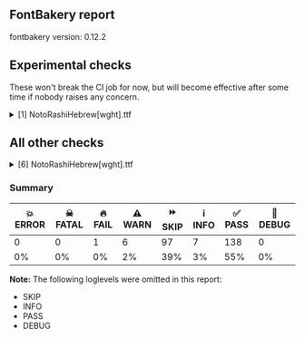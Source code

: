 ## FontBakery report

fontbakery version: 0.12.2



## Experimental checks

These won't break the CI job for now, but will become effective after some time if nobody raises any concern.


<details><summary>[1] NotoRashiHebrew[wght].ttf</summary>
<div>
<details>
    <summary>⚠️ <b>WARN</b> Validate location, size and resolution of article images. <a href="https://fontbakery.readthedocs.io/en/stable/fontbakery/checks/googlefonts.article.html#"></a></summary>
    <div>







* ⚠️ **WARN** <p>Family metadata at fonts/NotoRashiHebrew/googlefonts/variable does not have an article.</p>
 [code: lacks-article]



</div>
</details>
</div>
</details>




## All other checks



<details><summary>[6] NotoRashiHebrew[wght].ttf</summary>
<div>
<details>
    <summary>⚠️ <b>WARN</b> Detect any interpolation issues in the font. <a href="https://fontbakery.readthedocs.io/en/stable/fontbakery/checks/universal.html#"></a></summary>
    <div>







* ⚠️ **WARN** <p>Interpolation issues were found in the font:</p>
<pre><code>- Contour 0 point 50 has a kink between location wght=100 and location wght=900
</code></pre>
 [code: interpolation-issues]



</div>
</details>

<details>
    <summary>⚠️ <b>WARN</b> Check math signs have the same width. <a href="https://fontbakery.readthedocs.io/en/stable/fontbakery/checks/universal.html#"></a></summary>
    <div>







* ⚠️ **WARN** <p>The most common width is 559 among a set of 6 math glyphs.
The following math glyphs have a different width, though:</p>
<p>Width = 310:
minus</p>
 [code: width-outliers]



</div>
</details>

<details>
    <summary>⚠️ <b>WARN</b> Ensure soft_dotted characters lose their dot when combined with marks that replace the dot. <a href="https://fontbakery.readthedocs.io/en/stable/fontbakery/checks/shaping.html#"></a></summary>
    <div>







* ⚠️ **WARN** <p>The dot of soft dotted characters used in orthographies <em>must</em> disappear in the following strings: į̀ į́ į̂ į̃ į̄ į̌</p>
<p>The dot of soft dotted characters <em>should</em> disappear in other cases, for example: į̆ į̇ į̈ į̊ į̋ į̦̀ į̦́ į̦̂ į̦̃ į̦̄ į̦̆ į̦̇ į̦̈ į̦̊ į̦̋ į̦̌ į̧̀ į̧́ į̧̂ į̧̃</p>
<p>Your font fully covers the following languages that require the soft-dotted feature: Dutch (Latn, 31,709,104 speakers), Lithuanian (Latn, 2,357,094 speakers).</p>
<p>Your font does <em>not</em> cover the following languages that require the soft-dotted feature: Bete-Bendi (Latn, 100,000 speakers), Koonzime (Latn, 40,000 speakers), Belarusian (Cyrl, 10,064,517 speakers), Cicipu (Latn, 44,000 speakers), Ijo, Southeast (Latn, 2,471,000 speakers), Makaa (Latn, 221,000 speakers), Igbo (Latn, 27,823,640 speakers), Bafut (Latn, 158,146 speakers), Lugbara (Latn, 2,200,000 speakers), Ebira (Latn, 2,200,000 speakers), Avokaya (Latn, 100,000 speakers), Mango (Latn, 77,000 speakers), Mfumte (Latn, 79,000 speakers), Fur (Latn, 1,230,163 speakers), Nzakara (Latn, 50,000 speakers), Gulay (Latn, 250,478 speakers), Ekpeye (Latn, 226,000 speakers), Yala (Latn, 200,000 speakers), Dan (Latn, 1,099,244 speakers), Nateni (Latn, 100,000 speakers), Dii (Latn, 71,000 speakers), South Central Banda (Latn, 244,000 speakers), Ejagham (Latn, 120,000 speakers), Basaa (Latn, 332,940 speakers), Mundani (Latn, 34,000 speakers), Zapotec (Latn, 490,000 speakers), Ukrainian (Cyrl, 29,273,587 speakers), Kom (Latn, 360,685 speakers), Ma’di (Latn, 584,000 speakers), Southern Kisi (Latn, 360,000 speakers), Kpelle, Guinea (Latn, 622,000 speakers), Navajo (Latn, 166,319 speakers), Ngbaka (Latn, 1,020,000 speakers), Sar (Latn, 500,000 speakers), Aghem (Latn, 38,843 speakers).</p>
 [code: soft-dotted]



</div>
</details>

<details>
    <summary>⚠️ <b>WARN</b> Check for codepoints not covered by METADATA subsets. <a href="https://fontbakery.readthedocs.io/en/stable/fontbakery/checks/googlefonts.subsets.html#"></a></summary>
    <div>







* ⚠️ **WARN** <p>The following codepoints supported by the font are not covered by
any subsets defined in the font's metadata file, and will never
be served. You can solve this by either manually adding additional
subset declarations to METADATA.pb, or by editing the glyphset
definitions.</p>
<ul>
<li>U+02C7 CARON: try adding one of: tifinagh, canadian-aboriginal, yi</li>
<li>U+02C9 MODIFIER LETTER MACRON: not included in any glyphset definition</li>
<li>U+02D8 BREVE: try adding one of: canadian-aboriginal, yi</li>
<li>U+02D9 DOT ABOVE: try adding one of: canadian-aboriginal, yi</li>
<li>U+02DB OGONEK: try adding one of: canadian-aboriginal, yi</li>
<li>U+02DD DOUBLE ACUTE ACCENT: not included in any glyphset definition</li>
<li>U+0302 COMBINING CIRCUMFLEX ACCENT: try adding one of: cherokee, tifinagh, math, coptic</li>
<li>U+0306 COMBINING BREVE: try adding one of: old-permic, tifinagh</li>
<li>U+0307 COMBINING DOT ABOVE: try adding one of: old-permic, tifinagh, math, malayalam, coptic, tai-le, canadian-aboriginal, syriac</li>
<li>U+030A COMBINING RING ABOVE: try adding syriac</li>
<li>U+030B COMBINING DOUBLE ACUTE ACCENT: try adding one of: osage, cherokee</li>
<li>U+030C COMBINING CARON: try adding one of: cherokee, tai-le</li>
<li>U+0326 COMBINING COMMA BELOW: not included in any glyphset definition</li>
<li>U+0327 COMBINING CEDILLA: not included in any glyphset definition</li>
<li>U+0328 COMBINING OGONEK: not included in any glyphset definition</li>
</ul>
<p>Or you can add the above codepoints to one of the subsets supported by the font: <code>cyrillic-ext</code>, <code>greek-ext</code>, <code>hebrew</code>, <code>latin</code>, <code>latin-ext</code></p>
 [code: unreachable-subsetting]



</div>
</details>

<details>
    <summary>⚠️ <b>WARN</b> Ensure fonts have ScriptLangTags declared on the 'meta' table. <a href="https://fontbakery.readthedocs.io/en/stable/fontbakery/checks/googlefonts.meta.html#"></a></summary>
    <div>







* ⚠️ **WARN** <p>This font file does not have a 'meta' table.</p>
 [code: lacks-meta-table]



</div>
</details>

<details>
    <summary>🔥 <b>FAIL</b> Check for presence of an ARTICLE.en_us.html file <a href="https://fontbakery.readthedocs.io/en/stable/fontbakery/checks/googlefonts.description.html#"></a></summary>
    <div>







* 🔥 **FAIL** <p>This is a Noto font but it lacks an ARTICLE.en_us.html file</p>
 [code: missing-article]



* 🔥 **FAIL** <p>This is a Noto font but it lacks a DESCRIPTION.en_us.html file</p>
 [code: empty-description]



</div>
</details>
</div>
</details>




### Summary

| 💥 ERROR | ☠ FATAL | 🔥 FAIL | ⚠️ WARN | ⏩ SKIP | ℹ️ INFO | ✅ PASS | 🔎 DEBUG | 
| ---|---|---|---|---|---|---|---|
| 0 | 0 | 1 | 6 | 97 | 7 | 138 | 0 | 
| 0% | 0% | 0% | 2% | 39% | 3% | 55% | 0% | 



**Note:** The following loglevels were omitted in this report:


* SKIP
* INFO
* PASS
* DEBUG
